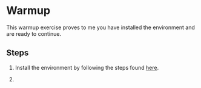 # Warmup

This warmup exercise proves to me you have installed the environment and
are ready to continue.

## Steps

1. Install the environment by following the steps found
[here](../install.md).

2. 